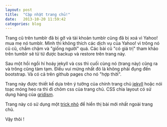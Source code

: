 ```yaml
---
layout: post
title:  "Cập nhật trang chủ!"
date:   2013-10-20 11:59:42
categories: blog
---
```


Trang cũ trên tumblr đã bị gỡ và tài khoản tumblr cũng đã bị xoá vì Yahoo! mua mẹ nó tumblr. Mình thì không thích các dịch vụ của Yahoo! vì trông nó cũ cũ, chầm chậm và "giống người" quá. Các bài cũ "có giá trị" tham khảo trên tumblr sẽ từ từ được backup và restore trên trang này.

Sau một hồi ngồi hí hoáy jekyll và css thì cuối cùng nó (trang này) cũng ra và trông cũng tàm tạm. Điều vui mừng nhất đó là không phải đụng đến bootstrap. Và có cả trên github pages cho nó "hợp thời". 

Trang này được thiết kế dựa trên ý tưởng của chính trang chủ [jekyll](http://jekyllrb.com) hoặc nói toạc móng heo ra thì đi chôm css của trang chủ. CSS chia layout có sử dụng hàng của [gridism](https://github.com/cobyism/gridism).

Trang này có sử dụng một [trick nhỏ](https://gist.github.com/nimbupani/1421828) để hiển thị bài mới nhất ngoài trang chủ.

Vậy thôi !

